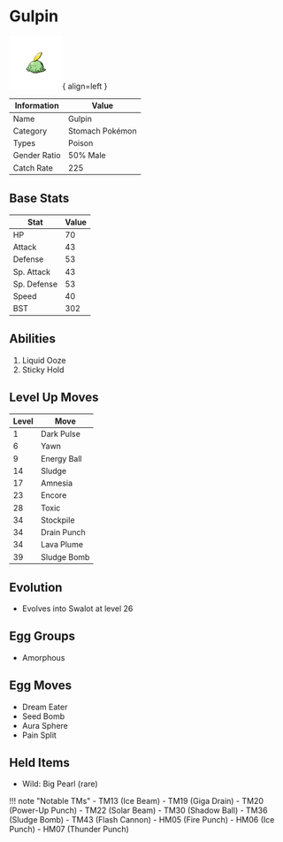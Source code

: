 # Gulpin

![Gulpin](../images/pokemon/316.png){ align=left }

| Information | Value |
|------------|--------|
| Name | Gulpin |
| Category | Stomach Pokémon |
| Types | Poison |
| Gender Ratio | 50% Male |
| Catch Rate | 225 |

## Base Stats

| Stat | Value |
|------|-------|
| HP | 70 |
| Attack | 43 |
| Defense | 53 |
| Sp. Attack | 43 |
| Sp. Defense | 53 |
| Speed | 40 |
| BST | 302 |

## Abilities
1. Liquid Ooze
2. Sticky Hold

## Level Up Moves
| Level | Move |
|-------|------|
| 1 | Dark Pulse |
| 6 | Yawn |
| 9 | Energy Ball |
| 14 | Sludge |
| 17 | Amnesia |
| 23 | Encore |
| 28 | Toxic |
| 34 | Stockpile |
| 34 | Drain Punch |
| 34 | Lava Plume |
| 39 | Sludge Bomb |

## Evolution
- Evolves into Swalot at level 26

## Egg Groups
- Amorphous

## Egg Moves
- Dream Eater
- Seed Bomb
- Aura Sphere
- Pain Split

## Held Items
- Wild: Big Pearl (rare)

!!! note "Notable TMs"
    - TM13 (Ice Beam)
    - TM19 (Giga Drain)
    - TM20 (Power-Up Punch)
    - TM22 (Solar Beam)
    - TM30 (Shadow Ball)
    - TM36 (Sludge Bomb)
    - TM43 (Flash Cannon)
    - HM05 (Fire Punch)
    - HM06 (Ice Punch)
    - HM07 (Thunder Punch)
